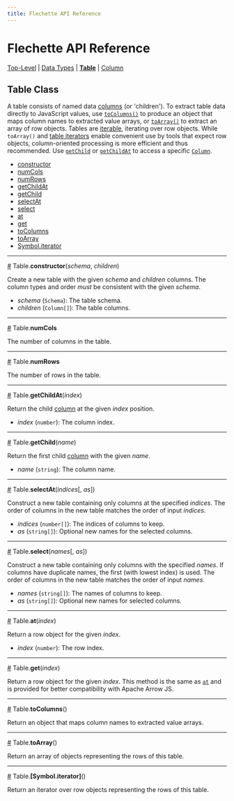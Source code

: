```yaml
---
title: Flechette API Reference
---
```

# Flechette API Reference

[Top-Level](/flechette/api) | [Data Types](data-types) | [**Table**](table) | [Column](column)

## Table Class

A table consists of named data [columns](#column) (or 'children'). To extract table data directly to JavaScript values, use [`toColumns()`](#toColumns) to produce an object that maps column names to extracted value arrays, or [`toArray()`](#toArray) to extract an array of row objects. Tables are [iterable](#iterator), iterating over row objects. While `toArray()` and [table iterators](#iterator) enable convenient use by tools that expect row objects, column-oriented processing is more efficient and thus recommended. Use [`getChild`](#getChild) or [`getChildAt`](#getChildAt) to access a specific [`Column`](column).

* [constructor](#constructor)
* [numCols](#numCols)
* [numRows](#numRows)
* [getChildAt](#getChildAt)
* [getChild](#getChild)
* [selectAt](#selectAt)
* [select](#select)
* [at](#at)
* [get](#get)
* [toColumns](#toColumns)
* [toArray](#toArray)
* [Symbol.iterator](#iterator)

<hr/><a id="constructor" href="#constructor">#</a>
Table.<b>constructor</b>(<i>schema</i>, <i>children</i>)

Create a new table with the given *schema* and *children* columns. The column types and order *must* be consistent with the given *schema*.

* *schema* (`Schema`): The table schema.
* *children* (`Column[]`): The table columns.

<hr/><a id="numCols" href="#numCols">#</a>
Table.<b>numCols</b>

The number of columns in the table.

<hr/><a id="numRows" href="#numRows">#</a>
Table.<b>numRows</b>

The number of rows in the table.

<hr/><a id="getChildAt" href="#getChildAt">#</a>
Table.<b>getChildAt</b>(<i>index</i>)

Return the child [column](column) at the given *index* position.

* *index* (`number`): The column index.

<hr/><a id="getChild" href="#getChild">#</a>
Table.<b>getChild</b>(<i>name</i>)

Return the first child [column](column) with the given *name*.

* *name* (`string`): The column name.

<hr/><a id="selectAt" href="#selectAt">#</a>
Table.<b>selectAt</b>(<i>indices</i>[, <i>as</i>])

Construct a new table containing only columns at the specified *indices*. The order of columns in the new table matches the order of input *indices*.

* *indices* (`number[]`): The indices of columns to keep.
* *as* (`string[]`): Optional new names for the selected columns.

<hr/><a id="select" href="#select">#</a>
Table.<b>select</b>(<i>names</i>[, <i>as</i>])

Construct a new table containing only columns with the specified *names*. If columns have duplicate names, the first (with lowest index) is used. The order of columns in the new table matches the order of input *names*.

* *names* (`string[]`): The names of columns to keep.
* *as* (`string[]`): Optional new names for selected columns.

<hr/><a id="at" href="#at">#</a>
Table.<b>at</b>(<i>index</i>)

Return a row object for the given *index*.

* *index* (`number`): The row index.

<hr/><a id="get" href="#get">#</a>
Table.<b>get</b>(<i>index</i>)

Return a row object for the given *index*. This method is the same as [`at`](#at) and is provided for better compatibility with Apache Arrow JS.

<hr/><a id="toColumns" href="#toColumns">#</a>
Table.<b>toColumns</b>()

Return an object that maps column names to extracted value arrays.

<hr/><a id="toArray" href="#toArray">#</a>
Table.<b>toArray</b>()

Return an array of objects representing the rows of this table.

<hr/><a id="iterator" href="#iterator">#</a>
Table.<b>[Symbol.iterator]</b>()

Return an iterator over row objects representing the rows of this table.

